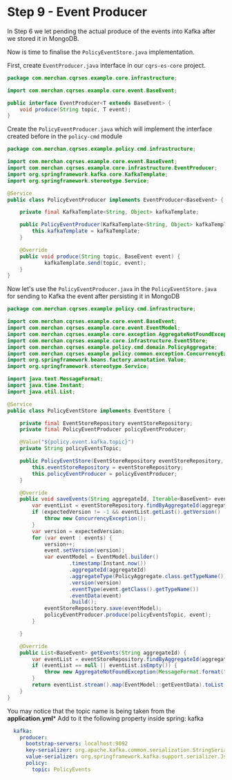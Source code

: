 # Step 9 - Event Producer
In Step 6 we let pending the actual produce of the events into Kafka after we stored it in MongoDB.

Now is time to finalise the `PolicyEventStore.java` implementation.

First, create `EventProducer.java` interface in our `cqrs-es-core` project.

```java
package com.merchan.cqrses.example.core.infrastructure;

import com.merchan.cqrses.example.core.event.BaseEvent;

public interface EventProducer<T extends BaseEvent> {
    void produce(String topic, T event);
}
```
Create the `PolicyEventProducer.java` which will implement the interface created before in the `policy-cmd` module
```java
package com.merchan.cqrses.example.policy.cmd.infrastructure;

import com.merchan.cqrses.example.core.event.BaseEvent;
import com.merchan.cqrses.example.core.infrastructure.EventProducer;
import org.springframework.kafka.core.KafkaTemplate;
import org.springframework.stereotype.Service;

@Service
public class PolicyEventProducer implements EventProducer<BaseEvent> {

    private final KafkaTemplate<String, Object> kafkaTemplate;

    public PolicyEventProducer(KafkaTemplate<String, Object> kafkaTemplate) {
        this.kafkaTemplate = kafkaTemplate;
    }

    @Override
    public void produce(String topic, BaseEvent event) {
            kafkaTemplate.send(topic, event);
    }
}

```

Now let's use the `PolicyEventProducer.java` in the `PolicyEventStore.java` for sending to Kafka the event after persisting it in MongoDB

```java
package com.merchan.cqrses.example.policy.cmd.infrastructure;

import com.merchan.cqrses.example.core.event.BaseEvent;
import com.merchan.cqrses.example.core.event.EventModel;
import com.merchan.cqrses.example.core.exception.AggregateNotFoundException;
import com.merchan.cqrses.example.core.infrastructure.EventStore;
import com.merchan.cqrses.example.policy.cmd.domain.PolicyAggregate;
import com.merchan.cqrses.example.policy.common.exception.ConcurrencyException;
import org.springframework.beans.factory.annotation.Value;
import org.springframework.stereotype.Service;

import java.text.MessageFormat;
import java.time.Instant;
import java.util.List;

@Service
public class PolicyEventStore implements EventStore {

    private final EventStoreRepository eventStoreRepository;
    private final PolicyEventProducer policyEventProducer;

    @Value("${policy.event.kafka.topic}")
    private String policyEventsTopic;

    public PolicyEventStore(EventStoreRepository eventStoreRepository, PolicyEventProducer policyEventProducer) {
        this.eventStoreRepository = eventStoreRepository;
        this.policyEventProducer = policyEventProducer;
    }

    @Override
    public void saveEvents(String aggregateId, Iterable<BaseEvent> events, int expectedVersion) {
        var eventList = eventStoreRepository.findByAggregateId(aggregateId);
        if (expectedVersion != -1 && eventList.getLast().getVersion() != expectedVersion) {
            throw new ConcurrencyException();
        }
        var version = expectedVersion;
        for (var event : events) {
            version++;
            event.setVersion(version);
            var eventModel = EventModel.builder()
                    .timestamp(Instant.now())
                    .aggregateId(aggregateId)
                    .aggregateType(PolicyAggregate.class.getTypeName())
                    .version(version)
                    .eventType(event.getClass().getTypeName())
                    .eventData(event)
                    .build();
            eventStoreRepository.save(eventModel);
            policyEventProducer.produce(policyEventsTopic, event);
        }

    }

    @Override
    public List<BaseEvent> getEvents(String aggregateId) {
        var eventList = eventStoreRepository.findByAggregateId(aggregateId);
        if (eventList == null || eventList.isEmpty()) {
            throw new AggregateNotFoundException(MessageFormat.format("Aggregate not found {0}:", aggregateId));
        }
        return eventList.stream().map(EventModel::getEventData).toList();
    }
}

```

You may notice that the topic name is being taken from the **application.yml***
Add to it the following property inside spring: kafka

```yaml
  kafka:
    producer:
      bootstrap-servers: localhost:9092
      key-serializer: org.apache.kafka.common.serialization.StringSerializer
      value-serializer: org.springframework.kafka.support.serializer.JsonSerializer
      policy:
        topic: PolicyEvents
```


